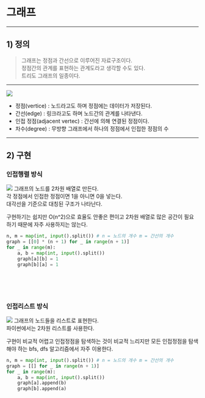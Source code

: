 # 그래프

-------------
## 1) 정의
> 그래프는 정점과 간선으로 이루어진 자료구조이다.  
> 정점간의 관계를 표현하는 관계도라고 생각할 수도 있다.  
> 트리도 그래프의 일종이다.
-------------
<img src = "https://img1.daumcdn.net/thumb/R1280x0/?scode=mtistory2&fname=https%3A%2F%2Fblog.kakaocdn.net%2Fdn%2FcjbjPd%2FbtqKgF6OzSD%2FU0a7BKCpfJlhx1iJzwsEy1%2Fimg.png">
<ul>
<li>정점(vertice) : 노드라고도 하며 정점에는 데이터가 저장된다.</li>
<li>간선(edge) : 링크라고도 하며 노드간의 관계를 나타낸다.</li>
<li>인접 정점(adjacent vertec) : 간선에 의해 연결된 정점이다.</li>
<li>차수(degree) : 무방향 그래프에서 하나의 정점에서 인접한 정점의 수</li>
</ul>  

--------------
## 2) 구현

### 인접행렬 방식
<img src = "https://img1.daumcdn.net/thumb/R1280x0/?scode=mtistory2&fname=https%3A%2F%2Fblog.kakaocdn.net%2Fdn%2F7RFhy%2FbtqKkOhoYiE%2FSE3IQP2q0g3xd34EQZkjM1%2Fimg.png">
그래프의 노드를 2차원 배열로 만든다. <br>
각 정점에서 인접한 정점이면 1을 아니면 0을 넣는다. <br>
대각선을 기준으로 대칭된 구조가 나타난다. <br>

구현하기는 쉽지만 O(n^2)으로 효율도 안좋은 편이고 2차원 배열로 많은 공간이 필요하기 때문에 자주 사용하지는 않는다.

```python
n, m = map(int, input().split()) # n = 노드의 개수 m = 간선의 개수
graph = [[0] * (n + 1) for _ in range(n + 1)]
for _ in range(m):
    a, b = map(int, input().split())
    graph[a][b] = 1
    graph[b][a] = 1
```

<br><br><br>
### 인접리스트 방식
<img src = "https://img1.daumcdn.net/thumb/R1280x0/?scode=mtistory2&fname=https%3A%2F%2Fblog.kakaocdn.net%2Fdn%2FNlh1G%2FbtqKicb2Wub%2FsHWVSS6bn2FZdijEJVR2r1%2Fimg.png">
그래프의 노드들을 리스트로 표현한다.<br>
파이썬에서는 2차원 리스트를 사용한다.<br>

구현이 비교적 어렵고 인접정점을 탐색하는 것이 비교적 느리지만 모든 인접정점을 탐색해야 하는 bfs, dfs 알고리즘에서 자주 이용한다.

```python
n, m = map(int, input().split()) # n = 노드의 개수 m = 간선의 개수
graph = [[] for _ in range(n + 1)]
for _ in range(m):
    a, b = map(int, input().split())
    graph[a].append(b)
    graph[b].append(a)
```